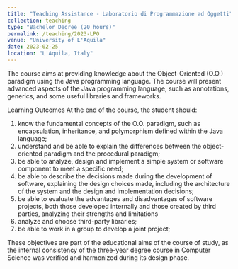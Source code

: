 ```yaml
---
title: "Teaching Assistance - Laboratorio di Programmazione ad Oggetti"
collection: teaching
type: "Bachelor Degree (20 hours)"
permalink: /teaching/2023-LPO
venue: "University of L'Aquila"
date: 2023-02-25
location: "L'Aquila, Italy"
---
```


The course aims at providing knowledge about the Object-Oriented (O.O.) paradigm using the Java programming language. The course will present advanced aspects of the Java programming language, such as annotations, generics, and some useful libraries and frameworks.

Learning Outcomes
At the end of the course, the student should:
1. know the fundamental concepts of the O.O. paradigm, such as encapsulation, inheritance, and polymorphism defined within the Java language;
2. understand and be able to explain the differences between the object-oriented paradigm and the procedural paradigm;
3. be able to analyze, design and implement a simple system or software component to meet a specific need;
4. be able to describe the decisions made during the development of software, explaining the design choices made, including the architecture of the system and the design and implementation decisions;
5. be able to evaluate the advantages and disadvantages of software projects, both those developed internally and those created by third parties, analyzing their strengths and limitations
8. analyze and choose third-party libraries;
7. be able to work in a group to develop a joint project;

These objectives are part of the educational aims of the course of study, as the internal consistency of the three-year degree course in Computer Science was verified and harmonized during its design phase.
